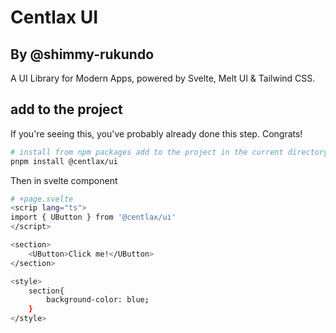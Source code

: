 # Centlax UI

## By @shimmy-rukundo

A UI Library for Modern Apps, powered by Svelte, Melt UI & Tailwind CSS.

## add to the project

If you're seeing this, you've probably already done this step. Congrats!

```bash
# install from npm packages add to the project in the current directory
pnpm install @centlax/ui
```

Then in svelte component

```bash
# +page.svelte
<scrip lang="ts">
import { UButton } from '@centlax/ui'
</script>

<section>
    <UButton>Click me!</UButton>
</section>

<style>
    section{
        background-color: blue;
    }
</style>
```
